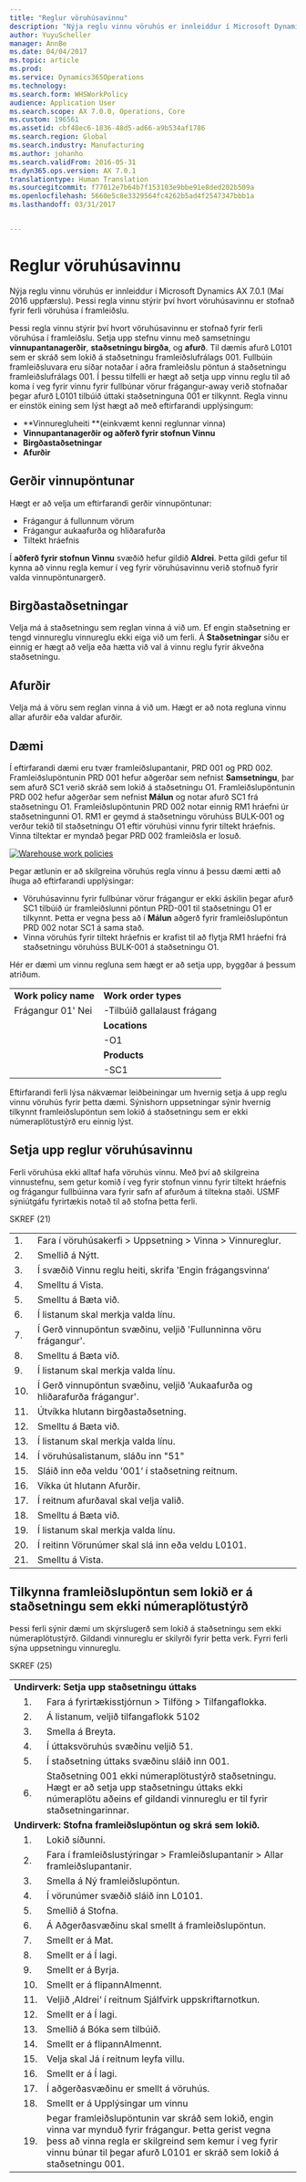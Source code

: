 ```yaml
---
title: "Reglur vöruhúsavinnu"
description: "Nýja reglu vinnu vöruhús er innleiddur í Microsoft Dynamics AX 7.0.1 (Maí 2016 uppfærslu). Þessi regla vinnu stýrir því hvort vöruhúsavinnu er stofnað fyrir ferli vöruhúsa í framleiðslu."
author: YuyuScheller
manager: AnnBe
ms.date: 04/04/2017
ms.topic: article
ms.prod: 
ms.service: Dynamics365Operations
ms.technology: 
ms.search.form: WHSWorkPolicy
audience: Application User
ms.search.scope: AX 7.0.0, Operations, Core
ms.custom: 196561
ms.assetid: cbf48ec6-1836-48d5-ad66-a9b534af1786
ms.search.region: Global
ms.search.industry: Manufacturing
ms.author: johanho
ms.search.validFrom: 2016-05-31
ms.dyn365.ops.version: AX 7.0.1
translationtype: Human Translation
ms.sourcegitcommit: f77012e7b64b7f153103e9bbe91e8ded202b509a
ms.openlocfilehash: 5660e5c8e3329564fc4262b5ad4f2547347bbb1a
ms.lasthandoff: 03/31/2017


---
```


# <a name="warehouse-work-policies"></a>Reglur vöruhúsavinnu

Nýja reglu vinnu vöruhús er innleiddur í Microsoft Dynamics AX 7.0.1 (Maí 2016 uppfærslu). Þessi regla vinnu stýrir því hvort vöruhúsavinnu er stofnað fyrir ferli vöruhúsa í framleiðslu.

Þessi regla vinnu stýrir því hvort vöruhúsavinnu er stofnað fyrir ferli vöruhúsa í framleiðslu. Setja upp stefnu vinnu með samsetningu **vinnupantanagerðir**, **staðsetningu birgða**, og **afurð**. Til dæmis afurð L0101 sem er skráð sem lokið á staðsetningu framleiðslufrálags 001. Fullbúin framleiðsluvara eru síðar notaðar í aðra framleiðslu pöntun á staðsetningu framleiðslufrálags 001. Í þessu tilfelli er hægt að setja upp vinnu reglu til að koma í veg fyrir vinnu fyrir fullbúnar vörur frágangur-away verið stofnaðar þegar afurð L0101 tilbúið úttaki staðsetninguna 001 er tilkynnt. Regla vinnu er einstök eining sem lýst hægt að með eftirfarandi upplýsingum:

-   **Vinnuregluheiti **(einkvæmt kenni reglunnar vinna)
-   **Vinnupantanagerðir **og** aðferð fyrir stofnun Vinnu**
-   **Birgðastaðsetningar**
-   **Afurðir**

## <a name="work-order-types"></a>Gerðir vinnupöntunar
Hægt er að velja um eftirfarandi gerðir vinnupöntunar:

-   Frágangur á fullunnum vörum
-   Frágangur aukaafurða og hliðarafurða
-   Tiltekt hráefnis

Í **aðferð fyrir stofnun Vinnu** svæðið hefur gildið **Aldrei**. Þetta gildi gefur til kynna að vinnu regla kemur í veg fyrir vöruhúsavinnu verið stofnuð fyrir valda vinnupöntunargerð.

## <a name="inventory-locations"></a>Birgðastaðsetningar
Velja má á staðsetningu sem reglan vinna á við um. Ef engin staðsetning er tengd vinnureglu vinnureglu ekki eiga við um ferli. Á **Staðsetningar** síðu er einnig er hægt að velja eða hætta við val á vinnu reglu fyrir ákveðna staðsetningu.

## <a name="products"></a>Afurðir
Velja má á vöru sem reglan vinna á við um. Hægt er að nota regluna vinnu allar afurðir eða valdar afurðir.

## <a name="example"></a>Dæmi
Í eftirfarandi dæmi eru tvær framleiðslupantanir, PRD 001 og PRD 00*2*. Framleiðslupöntunin PRD 001 hefur aðgerðar sem nefnist **Samsetningu**, þar sem afurð SC1 verið skráð sem lokið á staðsetningu O1. Framleiðslupöntunin PRD 002 hefur aðgerðar sem nefnist **Málun** og notar afurð SC1 frá staðsetningu O1. Framleiðslupöntunin PRD 002 notar einnig RM1 hráefni úr staðsetningunni O1. RM1 er geymd á staðsetningu vöruhúss BULK-001 og verður tekið til staðsetningu O1 eftir vöruhúsi vinnu fyrir tiltekt hráefnis. Vinna tiltektar er myndað þegar PRD 002 framleiðsla er losuð. 

[![Warehouse work policies](./media/warehouse-work-policies.png)](./media/warehouse-work-policies.png) 

Þegar ætlunin er að skilgreina vöruhús regla vinnu á þessu dæmi ætti að íhuga að eftirfarandi upplýsingar:

-   Vöruhúsavinnu fyrir fullbúnar vörur frágangur er ekki áskilin þegar afurð SC1 tilbúið úr framleiðslunni pöntun PRD-001 til staðsetningu O1 er tilkynnt. Þetta er vegna þess að í **Málun** aðgerð fyrir framleiðslupöntun PRD 002 notar SC1 á sama stað.
-   Vinna vöruhús fyrir tiltekt hráefnis er krafist til að flytja RM1 hráefni frá staðsetningu vöruhúss BULK-001 á staðsetningu O1.

Hér er dæmi um vinnu regluna sem hægt er að setja upp, byggðar á þessum atriðum.

|                                         |                                                       |
|-----------------------------------------|-------------------------------------------------------|
|**Work policy name**<br>                 |**Work order types**<br>                               |
| Frágangur 01' Nei                    |-Tilbúið gallalaust frágang<br>                           |
|                                         |**Locations**<br>                                      |
|                                         |-O1   |                                               |
|                                         |**Products** <br>                                      |
|                                         |-SC1                                                  |

Eftirfarandi ferli lýsa nákvæmar leiðbeiningar um hvernig setja á upp reglu vinnu vöruhús fyrir þetta dæmi. Sýnishorn uppsetningar sýnir hvernig tilkynnt framleiðslupöntun sem lokið á staðsetningu sem er ekki númeraplötustýrð eru einnig lýst.

## <a name="set-up-a-warehouse-work-policy"></a>Setja upp reglur vöruhúsavinnu
Ferli vöruhúsa ekki alltaf hafa vöruhús vinnu. Með því að skilgreina vinnustefnu, sem getur komið í veg fyrir stofnun vinnu fyrir tiltekt hráefnis og frágangur fullbúinna vara fyrir safn af afurðum á tiltekna staði. USMF sýniútgáfu fyrirtækis notað til að stofna þetta ferli. 

SKREF (21)

|     |                                                                            |
|-----|----------------------------------------------------------------------------|
| 1.  | Fara í vöruhúsakerfi &gt; Uppsetning &gt; Vinna &gt; Vinnureglur.        |
| 2.  | Smellið á Nýtt.                                                                 |
| 3.  | Í svæðið Vinnu reglu heiti, skrifa 'Engin frágangsvinna‘                    |
| 4.  | Smelltu á Vista.                                                                |
| 5.  | Smelltu á Bæta við.                                                                 |
| 6.  | Í listanum skal merkja valda línu.                                        |
| 7.  | Í Gerð vinnupöntun svæðinu, veljið 'Fullunninna vöru frágangur'.            |
| 8.  | Smelltu á Bæta við.                                                                 |
| 9.  | Í listanum skal merkja valda línu.                                        |
| 10. | Í Gerð vinnupöntun svæðinu, veljið 'Aukaafurða og hliðarafurða frágangur'. |
| 11. | Útvíkka hlutann birgðastaðsetning.                                    |
| 12. | Smelltu á Bæta við.                                                                 |
| 13. | Í listanum skal merkja valda línu.                                        |
| 14. | Í vöruhúsalistanum, sláðu inn "51"                                         |
| 15. | Sláið inn eða veldu '001‘ í staðsetning reitnum.                              |
| 16. | Víkka út hlutann Afurðir.                                               |
| 17. | Í reitnum afurðaval skal velja valið.                         |
| 18. | Smelltu á Bæta við.                                                                 |
| 19. | Í listanum skal merkja valda línu.                                        |
| 20. | Í reitinn Vörunúmer skal slá inn eða veldu L0101.                         |
| 21. | Smelltu á Vista.                                                                |

## <a name="report-a-production-order-as-finished-to-a-location-that-isnt-license-platecontrolled"></a>Tilkynna framleiðslupöntun sem lokið er á staðsetningu sem ekki númeraplötustýrð
Þessi ferli sýnir dæmi um skýrslugerð sem lokið á staðsetningu sem ekki númeraplötustýrð. Gildandi vinnureglu er skilyrði fyrir þetta verk. Fyrri ferli sýna uppsetningu vinnureglu. 

SKREF (25)

<table>
<tbody>
<tr>
<td colspan="3"><strong>Undirverk: Setja upp staðsetningu úttaks</strong></td>
</tr>
<tr>
<td></td>
<td>1.</td>
<td>Fara á fyrirtækisstjórnun &gt; Tilföng &gt; Tilfangaflokka.</td>
</tr>
<tr>
<td></td>
<td>2.</td>
<td>Á listanum, veljið tilfangaflokk 5102</td>
</tr>
<tr>
<td></td>
<td>3.</td>
<td>Smella á Breyta.</td>
</tr>
<tr>
<td></td>
<td>4.</td>
<td>Í úttaksvöruhús svæðinu veljið 51.</td>
</tr>
<tr>
<td></td>
<td>5.</td>
<td>Í staðsetning úttaks svæðinu sláið inn 001.</td>
</tr>
<tr>
<td></td>
<td>6.</td>
<td>Staðsetning 001 ekki númeraplötustýrð staðsetningu. Hægt er að setja upp staðsetningu úttaks ekki númeraplötu aðeins ef gildandi vinnureglu er til fyrir staðsetningarinnar.</td>
</tr>
<tr>
<td colspan="3"><strong>Undirverk: Stofna framleiðslupöntun og skrá sem lokið.</strong></td>
</tr>
<tr>
<td></td>
<td>1.</td>
<td>Lokið síðunni.</td>
</tr>
<tr>
<td></td>
<td>2.</td>
<td>Fara í framleiðslustýringar &gt; Framleiðslupantanir &gt; Allar framleiðslupantanir.</td>
</tr>
<tr>
<td></td>
<td>3.</td>
<td>Smella á Ný framleiðslupöntun.</td>
</tr>
<tr>
<td></td>
<td>4.</td>
<td>Í vörunúmer svæðið sláið inn L0101.</td>
</tr>
<tr>
<td></td>
<td>5.</td>
<td>Smellið á Stofna.</td>
</tr>
<tr>
<td></td>
<td>6.</td>
<td>Á Aðgerðasvæðinu skal smellt á framleiðslupöntun.</td>
</tr>
<tr>
<td></td>
<td>7.</td>
<td>Smellt er á Mat.</td>
</tr>
<tr>
<td></td>
<td>8.</td>
<td>Smellt er á Í lagi.</td>
</tr>
<tr>
<td></td>
<td>9.</td>
<td>Smellt er á Byrja.</td>
</tr>
<tr>
<td></td>
<td>10.</td>
<td>Smellt er á flipannAlmennt.</td>
</tr>
<tr>
<td></td>
<td>11.</td>
<td>Veljið ‚Aldrei‘ í reitnum Sjálfvirk uppskriftarnotkun.</td>
</tr>
<tr>
<td></td>
<td>12.</td>
<td>Smellt er á Í lagi.</td>
</tr>
<tr>
<td></td>
<td>13.</td>
<td>Smellið á Bóka sem tilbúið.</td>
</tr>
<tr>
<td></td>
<td>14.</td>
<td>Smellt er á flipannAlmennt.</td>
</tr>
<tr>
<td></td>
<td>15.</td>
<td>Velja skal Já í reitnum leyfa villu.</td>
</tr>
<tr>
<td></td>
<td>16.</td>
<td>Smellt er á Í lagi.</td>
</tr>
<tr>
<td></td>
<td>17.</td>
<td>Í aðgerðasvæðinu er smellt á vöruhús.</td>
</tr>
<tr>
<td></td>
<td>18.</td>
<td>Smellt er á Upplýsingar um vinnu</td>
</tr>
<tr>
<td></td>
<td>19.</td>
<td>Þegar framleiðslupöntunin var skráð sem lokið, engin vinna var mynduð fyrir frágangur. Þetta gerist vegna þess að vinna regla er skilgreind sem kemur í veg fyrir vinnu búnar til þegar afurð L0101 er skráð sem lokið á staðsetningu 001.</td>
</tr>
</tbody>
</table>


